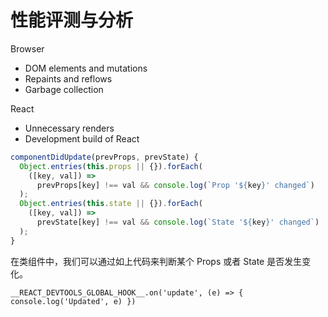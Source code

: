 # 性能评测与分析

Browser

- DOM elements and mutations
- Repaints and reflows
- Garbage collection

React

- Unnecessary renders
- Development build of React

```js
componentDidUpdate(prevProps, prevState) {
  Object.entries(this.props || {}).forEach(
    ([key, val]) =>
      prevProps[key] !== val && console.log(`Prop '${key}' changed`)
  );
  Object.entries(this.state || {}).forEach(
    ([key, val]) =>
      prevState[key] !== val && console.log(`State '${key}' changed`)
  );
}
```

在类组件中，我们可以通过如上代码来判断某个 Props 或者 State 是否发生变化。

```
__REACT_DEVTOOLS_GLOBAL_HOOK__.on('update', (e) => { console.log('Updated', e) })
```
